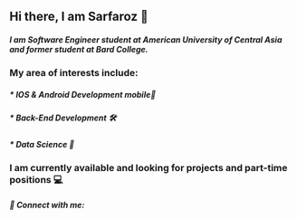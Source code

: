 ## Hi there, I am Sarfaroz 👋

##### I am Software Engineer student at American University of Central Asia and former student at Bard College.

### My area of interests include:
##### * *IOS* & *Android* Development mobile📱
##### * Back-End Development 🛠
##### * Data Science 🔬

### I am currently available and looking for projects and part-time positions 💻

##### 📱 Connect with me:





<!--
**imSarfaroz/imSarfaroz** is a ✨ _special_ ✨ repository because its `README.md` (this file) appears on your GitHub profile.

Here are some ideas to get you started:

- 🔭 I’m currently working on ...
- 🌱 I’m currently learning ...
- 👯 I’m looking to collaborate on ...
- 🤔 I’m looking for help with ...
- 💬 Ask me about ...
- 📫 How to reach me: ...
- 😄 Pronouns: ...
- ⚡ Fun fact: ...
-->
